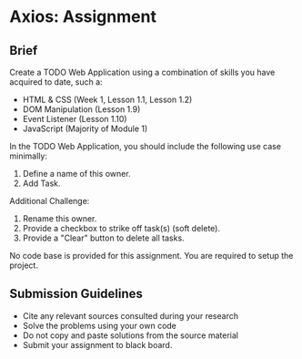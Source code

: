 # Axios: Assignment

## Brief

Create a TODO Web Application using a combination of skills you have acquired to date, such a:

- HTML & CSS (Week 1, Lesson 1.1, Lesson 1.2)
- DOM Manipulation (Lesson 1.9)
- Event Listener (Lesson 1.10)
- JavaScript (Majority of Module 1)

In the TODO Web Application, you should include the following use case minimally:

1. Define a name of this owner.
1. Add Task.

Additional Challenge:

1. Rename this owner.
1. Provide a checkbox to strike off task(s) (soft delete).
1. Provide a "Clear" button to delete all tasks.

No code base is provided for this assignment. You are required to setup the project.

## Submission Guidelines

- Cite any relevant sources consulted during your research
- Solve the problems using your own code
- Do not copy and paste solutions from the source material
- Submit your assignment to black board.
